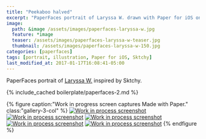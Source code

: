 ```yaml
---
title: "Peekaboo halved"
excerpt: "PaperFaces portrait of Laryssa W. drawn with Paper for iOS on an iPad."
image: 
  path: &image /assets/images/paperfaces-laryssa-w.jpg 
  feature: *image
  teaser: /assets/images/paperfaces-laryssa-w-teaser.jpg
  thumbnail: /assets/images/paperfaces-laryssa-w-150.jpg
categories: [paperfaces]
tags: [portrait, illustration, Paper for iOS, Sktchy]
last_modified_at: 2017-01-17T16:08:41-05:00
---
```


PaperFaces portrait of [Laryssa W.](https://sktchy.com/rHtydc) inspired by Sktchy.

{% include_cached boilerplate/paperfaces-2.md %}

{% figure caption:"Work in progress screen captures Made with Paper." class:"gallery-3-col" %}
[![Work in process screenshot](/assets/images/paperfaces-laryssa-w-process-1-600.jpg)](/assets/images/paperfaces-laryssa-w-process-1-lg.jpg)
[![Work in process screenshot](/assets/images/paperfaces-laryssa-w-process-2-600.jpg)](/assets/images/paperfaces-laryssa-w-process-2-lg.jpg)
[![Work in process screenshot](/assets/images/paperfaces-laryssa-w-process-3-600.jpg)](/assets/images/paperfaces-laryssa-w-process-3-lg.jpg)
[![Work in process screenshot](/assets/images/paperfaces-laryssa-w-process-4-600.jpg)](/assets/images/paperfaces-laryssa-w-process-4-lg.jpg)
[![Work in process screenshot](/assets/images/paperfaces-laryssa-w-process-5-600.jpg)](/assets/images/paperfaces-laryssa-w-process-5-lg.jpg)
{% endfigure %}
